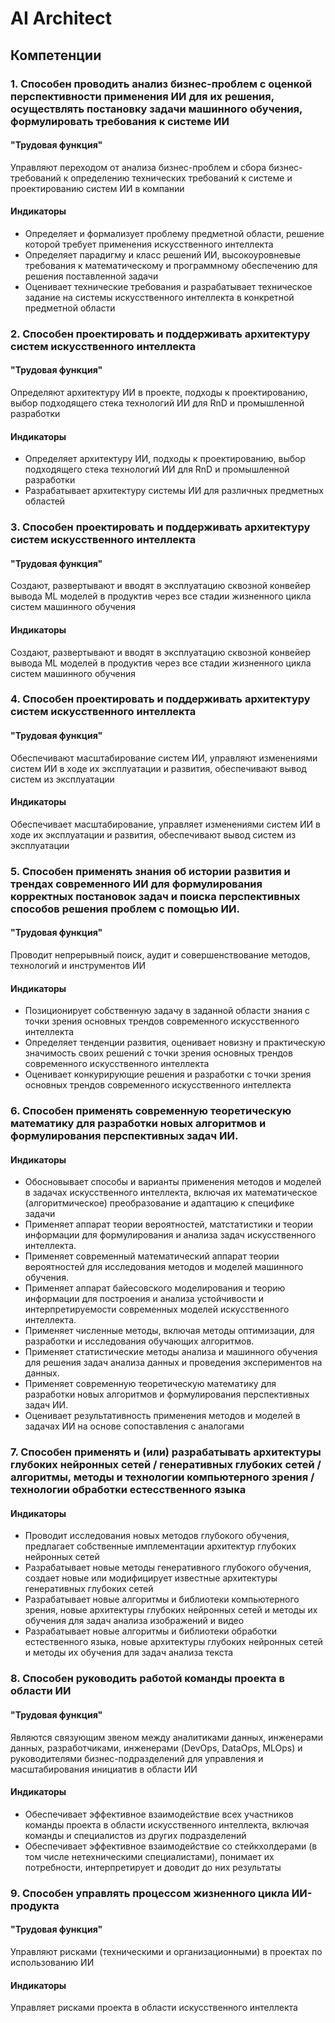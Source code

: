 # AI Architect
## Компетенции
### 1. Способен проводить анализ бизнес-проблем с оценкой перспективности применения ИИ для их решения, осуществлять постановку задачи машинного обучения, формулировать требования к системе ИИ
#### "Трудовая функция"
Управляют переходом от анализа бизнес-проблем и сбора бизнес-требований к определению технических требований к системе и проектированию систем ИИ в компании 
#### Индикаторы
* Определяет и формализует проблему предметной области, решение которой требует применения искусственного интеллекта
* Определяет парадигму и класс решений ИИ, высокоуровневые требования к математическому и программному обеспечению для решения поставленной задачи
* Оценивает технические требования и разрабатывает техническое задание на системы искусственного интеллекта в конкретной предметной области
### 2. Способен проектировать и поддерживать архитектуру систем искусственного интеллекта
#### "Трудовая функция"
Определяют архитектуру ИИ в проекте, подходы к проектированию, выбор подходящего стека технологий ИИ для RnD и промышленной разработки 
#### Индикаторы
* Определяет архитектуру ИИ, подходы к проектированию, выбор подходящего стека технологий ИИ для RnD и промышленной разработки
* Разрабатывает архитектуру системы ИИ для различных предметных областей  
### 3. Способен проектировать и поддерживать архитектуру систем искусственного интеллекта
#### "Трудовая функция"
Cоздают, развертывают и вводят в эксплуатацию сквозной конвейер вывода ML моделей в продуктив через все стадии жизненного цикла систем машинного обучения 
#### Индикаторы
Cоздают, развертывают и вводят в эксплуатацию сквозной конвейер вывода ML моделей в продуктив через все стадии жизненного цикла систем машинного обучения 
### 4. Способен проектировать и поддерживать архитектуру систем искусственного интеллекта
#### "Трудовая функция"
Обеспечивают масштабирование систем ИИ, управляют изменениями систем ИИ в ходе их эксплуатации и развития, обеспечивают вывод систем из эксплуатации 
#### Индикаторы
Обеспечивает масштабирование, управляет изменениями систем ИИ в ходе их эксплуатации и развития, обеспечивают вывод систем из эксплуатации
### 5. Способен применять знания об истории развития и трендах современного ИИ для формулирования корректных постановок задач и поиска перспективных способов решения проблем с помощью ИИ.
#### "Трудовая функция"
Проводит непрерывный поиск, аудит и совершенствование методов, технологий и инструментов ИИ 
#### Индикаторы
* Позиционирует собственную задачу в заданной области знания c точки зрения основных трендов современного искусственного интеллекта
* Определяет тенденции развития, оценивает новизну и практическую значимость своих решений с точки зрения основных трендов современного искусственного интеллекта
* Оценивает конкурирующие решения и разработки с точки зрения основных трендов современного искусственного интеллекта
### 6. Способен применять современную теоретическую математику для разработки новых алгоритмов и формулирования перспективных задач ИИ. 
#### Индикаторы
* Обосновывает способы и варианты применения методов и моделей в задачах искусственного интеллекта, включая их математическое (алгоритмическое) преобразование и адаптацию к специфике задачи
* Применяет аппарат теории вероятностей, матстатистики и теории информации для формулирования и анализа задач искусственного интеллекта.
* Применяет современный математический аппарат теории вероятностей для исследования методов и моделей машинного обучения.
* Применяет аппарат байесовского моделирования и теорию информации для построения и анализа устойчивости и интерпретируемости современных моделей искусственного интеллекта.
* Применяет численные методы, включая методы оптимизации, для разработки  и исследования обучающих алгоритмов.
* Применяет статистические методы анализа и машинного обучения для решения задач анализа данных и проведения экспериментов на данных.
* Применяет современную теоретическую математику для разработки новых алгоритмов и формулирования перспективных задач ИИ. 
* Оценивает результативность применения методов и моделей в задачах ИИ на основе сопоставления с аналогами
### 7. Способен применять и (или) разрабатывать архитектуры глубоких нейронных сетей /  генеративных глубоких сетей / алгоритмы, методы и технологии компьютерного зрения /технологии обработки естесственного языка  
#### Индикаторы
* Проводит исследования новых методов глубокого обучения, предлагает собственные имплементации архитектур глубоких нейронных сетей
* Разрабатывает новые методы генеративного глубокого обучения, создает новые или модифицирует известные архитектуры генеративных глубоких сетей
* Разрабатывает новые алгоритмы и библиотеки компьютерного зрения, новые архитектуры глубоких нейронных сетей и методы их обучения для задач анализа изображений и видео
* Разрабатывает новые алгоритмы и библиотеки обработки естественного языка, новые архитектуры глубоких нейронных сетей и методы их обучения для задач анализа текста
### 8. Способен руководить работой команды проекта в области ИИ
#### "Трудовая функция"
Являются связующим звеном между аналитиками данных, инженерами данных, разработчиками, инженерами (DevOps, DataOps, MLOps) и руководителями бизнес-подразделений для управления и масштабирования инициатив в области ИИ 
#### Индикаторы
* Обеспечивает эффективное взаимодействие всех участников команды проекта в области искусственного интеллекта, включая команды и специалистов из других подразделений
* Обеспечивает эффективное взаимодействие со стейкхолдерами (в том числе нетехническими специалистами), понимает их потребности, интерпретирует и доводит до них результаты
### 9. Способен управлять процессом жизненного цикла ИИ-продукта
#### "Трудовая функция"
Управляют рисками (техническими и организационными) в проектах по использованию ИИ
#### Индикаторы
Управляет рисками проекта в области искусственного интеллекта
